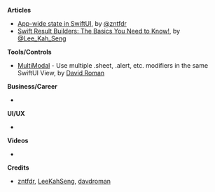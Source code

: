 
**Articles**

* [App-wide state in SwiftUI](https://www.fivestars.blog/swiftui/app-state.html), by [@zntfdr](https://twitter.com/zntfdr)
* [Swift Result Builders: The Basics You Need to Know!](https://swiftsenpai.com/swift/result-builders-basics/), by [@Lee_Kah_Seng](https://twitter.com/Lee_Kah_Seng)

**Tools/Controls**

* [MultiModal](https://github.com/davdroman/MultiModal) - Use multiple .sheet, .alert, etc. modifiers in the same SwiftUI View, by [David Roman](https://github.com/davdroman)

**Business/Career**

* 

**UI/UX**

* 

**Videos**

* 

**Credits**

* [zntfdr](https://github.com/zntfdr), [LeeKahSeng](https://github.com/LeeKahSeng), [davdroman](https://github.com/davdroman)
